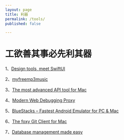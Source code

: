 ```yaml
---
layout: page
title: 利器
permalink: /tools/
published: false

---
```


# 工欲善其事必先利其器

1、[Design tools, meet SwiftUI](https://detailspro.app/)

2、[myfreemp3music](https://myfreemp3music.com/)

3、[The most advanced API tool for Mac](https://paw.cloud/)

4、[Modern Web Debugging Proxy](https://proxyman.io/)

5、[BlueStacks – Fastest Android Emulator for PC & Mac](https://www.bluestacks.com/)

6、[The foxy Git Client for Mac](https://www.gitfox.app/)

7、[Database management made easy](https://tableplus.com/)